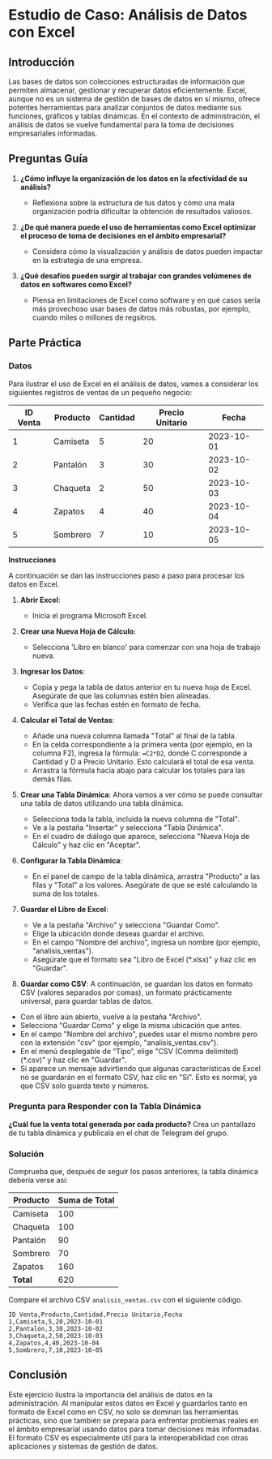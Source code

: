 # Estudio de Caso: Análisis de Datos con Excel

## Introducción
Las bases de datos son colecciones estructuradas de información que permiten almacenar, gestionar y recuperar datos eficientemente. Excel, aunque no es un sistema de gestión de bases de datos en sí mismo, ofrece potentes herramientas para analizar conjuntos de datos mediante sus funciones, gráficos y tablas dinámicas. En el contexto de administración, el análisis de datos se vuelve fundamental para la toma de decisiones empresariales informadas.

## Preguntas Guía
1. **¿Cómo influye la organización de los datos en la efectividad de su análisis?**
   - Reflexiona sobre la estructura de tus datos y cómo una mala organización podría dificultar la obtención de resultados valiosos.
  
2. **¿De qué manera puede el uso de herramientas como Excel optimizar el proceso de toma de decisiones en el ámbito empresarial?**
   - Considera cómo la visualización y análisis de datos pueden impactar en la estrategia de una empresa.
  
3. **¿Qué desafíos pueden surgir al trabajar con grandes volúmenes de datos en softwares como Excel?**
   - Piensa en limitaciones de Excel como software y en qué casos sería más provechoso usar bases de datos más robustas, por ejemplo, cuando miles o millones de regsitros.

## Parte Práctica

### Datos
Para ilustrar el uso de Excel en el análisis de datos, vamos a considerar los siguientes registros de ventas de un pequeño negocio:

| ID Venta | Producto    | Cantidad | Precio Unitario | Fecha       |
|----------|-------------|----------|------------------|-------------|
| 1        | Camiseta    | 5        | 20               | 2023-10-01  |
| 2        | Pantalón    | 3        | 30               | 2023-10-02  |
| 3        | Chaqueta    | 2        | 50               | 2023-10-03  |
| 4        | Zapatos     | 4        | 40               | 2023-10-04  |
| 5        | Sombrero    | 7        | 10               | 2023-10-05  |

**Instrucciones**

A continuación se dan las instrucciones paso a paso para procesar los datos en Excel.

1. **Abrir Excel**:
   - Inicia el programa Microsoft Excel.

2. **Crear una Nueva Hoja de Cálculo**:
   - Selecciona 'Libro en blanco' para comenzar con una hoja de trabajo nueva.

3. **Ingresar los Datos**:
   - Copia y pega la tabla de datos anterior en tu nueva hoja de Excel. Asegúrate de que las columnas estén bien alineadas.
   - Verifica que las fechas estén en formato de fecha.

4. **Calcular el Total de Ventas**:
   - Añade una nueva columna llamada "Total" al final de la tabla.
   - En la celda correspondiente a la primera venta (por ejemplo, en la columna F2), ingresa la fórmula: `=C2*D2`, donde C corresponde a Cantidad y D a Precio Unitario. Esto calculará el total de esa venta.
   - Arrastra la fórmula hacia abajo para calcular los totales para las demás filas.

5. **Crear una Tabla Dinámica**:
   Ahora vamos a ver cómo se puede consultar una tabla de datos utilizando una tabla dinámica.
   - Selecciona toda la tabla, incluida la nueva columna de "Total".
   - Ve a la pestaña "Insertar" y selecciona "Tabla Dinámica".
   - En el cuadro de diálogo que aparece, selecciona "Nueva Hoja de Cálculo" y haz clic en "Aceptar".

7. **Configurar la Tabla Dinámica**:
   - En el panel de campo de la tabla dinámica, arrastra "Producto" a las filas y "Total" a los valores. Asegúrate de que se esté calculando la suma de los totales.
   
8. **Guardar el Libro de Excel**:
   - Ve a la pestaña "Archivo" y selecciona "Guardar Como".
   - Elige la ubicación donde deseas guardar el archivo.
   - En el campo "Nombre del archivo", ingresa un nombre (por ejemplo, "analisis_ventas").
   - Asegúrate que el formato sea "Libro de Excel (*.xlsx)" y haz clic en "Guardar".

10. **Guardar como CSV**:
   A continuación, se guardan los datos en formato CSV (valores separados por comas), un formato prácticamente universal, para guardar tablas de datos.
   - Con el libro aún abierto, vuelve a la pestaña "Archivo".
   - Selecciona "Guardar Como" y elige la misma ubicación que antes.
   - En el campo "Nombre del archivo", puedes usar el mismo nombre pero con la extensión "csv" (por ejemplo, "analisis_ventas.csv").
   - En el menú desplegable de “Tipo”, elige "CSV (Comma delimited) (*.csv)" y haz clic en "Guardar".
   - Si aparece un mensaje advirtiendo que algunas características de Excel no se guardarán en el formato CSV, haz clic en "Sí". Esto es normal, ya que CSV solo guarda texto y números.

### Pregunta para Responder con la Tabla Dinámica
**¿Cuál fue la venta total generada por cada producto?**
Crea un pantallazo de tu tabla dinámica y publícala en el chat de Telegram del grupo.

### Solución
Comprueba que, después de seguir los pasos anteriores, la tabla dinámica debería verse así:

| Producto    | Suma de Total |
|-------------|---------------|
| Camiseta    | 100           |
| Chaqueta    | 100           |
| Pantalón    | 90            |
| Sombrero    | 70            |
| Zapatos     | 160           |
| **Total**   | 620           |

Compare el archivo CSV `analisis_ventas.csv` con el siguiente código.
```
ID Venta,Producto,Cantidad,Precio Unitario,Fecha
1,Camiseta,5,20,2023-10-01
2,Pantalón,3,30,2023-10-02
3,Chaqueta,2,50,2023-10-03
4,Zapatos,4,40,2023-10-04
5,Sombrero,7,10,2023-10-05
```

## Conclusión
Este ejercicio ilustra la importancia del análisis de datos en la administración. Al manipular estos datos en Excel y guardarlos tanto en formato de Excel como en CSV, no solo se dominan las herramientas prácticas, sino que también se prepara para enfrentar problemas reales en el ámbito empresarial usando datos para tomar decisiones más informadas. El formato CSV es especialmente útil para la interoperabilidad con otras aplicaciones y sistemas de gestión de datos.

